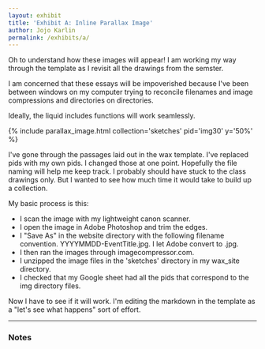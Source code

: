 ```yaml
---
layout: exhibit
title: 'Exhibit A: Inline Parallax Image'
author: Jojo Karlin
permalink: /exhibits/a/
---
```


Oh to understand how these images will appear! I am working my way through the template as I revisit all the drawings from the semster.

I am concerned that these essays will be impoverished because I've been between windows on my computer trying to reconcile filenames and image compressions and directories on directories.

Ideally, the liquid includes functions will work seamlessly.


{% include parallax_image.html collection='sketches' pid='img30' y='50%' %}


I've gone through the passages laid out in the wax template. I've replaced pids with my own pids. I changed those at one point. Hopefully the file naming will help me keep track. I probably should have stuck to the class drawings only. But I wanted to see how much time it would take to build up a collection. 

My basic process is this:
- I scan the image with my lightweight canon scanner.
- I open the image in Adobe Photoshop and trim the edges. 
- I "Save As" in the website directory with the following filename convention. YYYYMMDD-EventTitle.jpg. I let Adobe convert to .jpg.
- I then ran the images through imagecompressor.com.
- I unzipped the image files in the 'sketches' directory in my wax_site directory.
- I checked that my Google sheet had all the pids that correspond to the img directory files.

Now I have to see if it will work. I'm editing the markdown in the template as a "let's see what happens" sort of effort.

---

### Notes

[^1]: Do I have notes?

[^2]: I'm leaving these in case they exist.